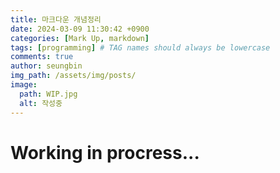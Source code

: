 ```yaml
---
title: 마크다운 개념정리
date: 2024-03-09 11:30:42 +0900
categories: [Mark Up, markdown]
tags: [programming] # TAG names should always be lowercase
comments: true
author: seungbin
img_path: /assets/img/posts/
image:
  path: WIP.jpg
  alt: 작성중
---
```


# Working in procress...
